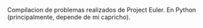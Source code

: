 Compilacion de problemas realizados de Project Euler. En
Python (principalmente, depende de mi capricho).
